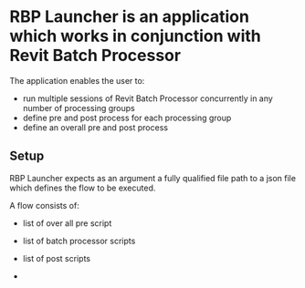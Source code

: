 # RBP Launcher is an application which works in conjunction with Revit Batch Processor


The application enables the user to: 

- run multiple sessions of Revit Batch Processor concurrently in any number of processing groups
- define pre and post process for each processing group
- define an overall pre and post process


## Setup

RBP Launcher expects as an argument a fully qualified file path to a json file which defines the flow to be executed.

A flow consists of:

- list of over all pre script
- list of batch processor scripts
- list of post scripts

- 
